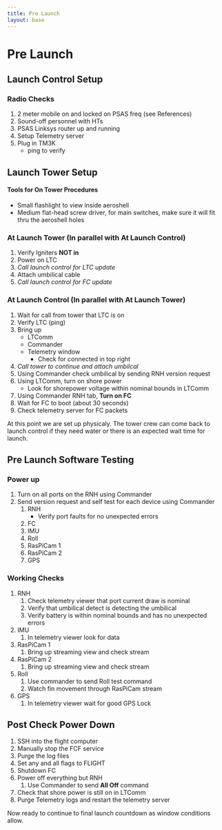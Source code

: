 ```yaml
---
title: Pre Launch
layout: base
---
```


# Pre Launch

## Launch Control Setup

### Radio Checks

 1. 2 meter mobile on and locked on PSAS freq (see References)
 1. Sound-off personnel with HTs
 1. PSAS Linksys router up and running
 1. Setup Telemetry server
 1. Plug in TM3K
    - ping to verify


## Launch Tower Setup

#### Tools for On Tower Procedures

 - Small flashlight to view inside aeroshell
 - Medium flat-head screw driver, for main switches, make sure it will fit thru the aeroshell holes

### At Launch Tower  (In parallel  with At Launch Control)
 1. Verify Igniters **NOT in**
 1. Power on LTC 
 1. _Call launch control for LTC update_
 1. Attach umbilical cable
 1. _Call launch control for FC update_

### At Launch Control (In parallel with At Launch Tower)

 1. Wait for call from tower that LTC is on
 1. Verify LTC (ping)
 1. Bring up
    - LTComm
    - Commander
    - Telemetry window
       - Check for connected in top right
 1. _Call tower to continue and attach umbilcal_
 1. Using Commander check umbilical by sending RNH version request
 1. Using LTComm, turn on shore power
    - Look for shorepower voltage within nominal bounds in LTComm
 1. Using Commander RNH tab, **Turn on FC**
 1. Wait for FC to boot (about 30 seconds)
 1. Check telemetry server for FC packets


At this point we are set up physicaly. The tower crew can come back to launch control if they need water or there is an expected wait time for launch.

## Pre Launch Software Testing

### Power up

 1. Turn on all ports on the RNH using Commander
 1. Send version request and self test for each device using Commander
    1. RNH
        -  Verify port faults for no unexpected errors
    1. FC
    1. IMU
    1. Roll
    1. RasPiCam 1
    1. RasPiCam 2
    1. GPS

### Working Checks

 1. RNH
    1. Check telemetry viewer that port current draw is nominal
    1. Verify that umbilical detect is detecting the umbilical
    1. Verify battery is within nominal bounds and has no unexpected errors
 1. IMU
    1. In telemetry viewer look for data
 1. RasPiCam 1
    1. Bring up streaming view and check stream
 1. RasPiCam 2
    1. Bring up streaming view and check stream
 1. Roll
    1. Use commander to send Roll test command
    1. Watch fin movement through RasPiCam stream
 1. GPS
    1. In telemetry viewer wait for good GPS Lock


## Post Check Power Down

 1. SSH into the flight computer
 1. Manually stop the FCF service
 1. Purge the log files
 1. Set any and all flags to FLIGHT
 1. Shutdown FC
 1. Power off everything but RNH
    1. Use Commander to send **All Off** command
 1. Check that shore power is still on in LTComm
 1. Purge Telemetry logs and restart the telemetry server

Now ready to continue to final launch countdown as window conditions allow.
